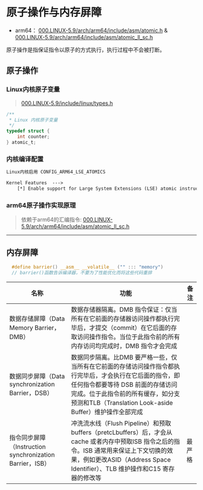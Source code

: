 # 原子操作与内存屏障
- arm64： [000.LINUX-5.9/arch/arm64/include/asm/atomic.h](../../000.SOURCE_CODE/000.LINUX-5.9/000.LINUX-5.9/arch/arm64/include/asm/atomic.h) & [000.LINUX-5.9/arch/arm64/include/asm/atomic_ll_sc.h](../../000.SOURCE_CODE/000.LINUX-5.9/000.LINUX-5.9/arch/arm64/include/asm/atomic_ll_sc.h)

原子操作是指保证指令以原子的方式执行，执行过程中不会被打断。

## 原子操作

### Linux内核原子变量
> [000.LINUX-5.9/include/linux/types.h](../../000.SOURCE_CODE/000.LINUX-5.9/000.LINUX-5.9/include/linux/types.h)
```c
/**
 * Linux 内核原子变量
 */
typedef struct {
	int counter;
} atomic_t;
```

### 内核编译配置
```txt
Linux内核启用 CONFIG_ARM64_LSE_ATOMICS 

Kernel Features  --->
    [*] Enable support for Large System Extensions (LSE) atomic instructions
```

### arm64原子操作实现原理
> 依赖于arm64的汇编指令:  [000.LINUX-5.9/arch/arm64/include/asm/atomic_ll_sc.h](../../000.SOURCE_CODE/000.LINUX-5.9/000.LINUX-5.9/arch/arm64/include/asm/atomic_ll_sc.h)


--- 

## 内存屏障
```c
  #define barrier() __asm__ __volatile__ ("" ::: "memory")
  // barrier()函数告诉编译器，不要为了性能优化而将这些代码重排
```

|名称|功能|备注|
|-|-|-|
|数据存储屏障（Data Memory Barrier，DMB）|数据存储器隔离。DMB 指令保证：仅当所有在它前面的存储器访问操作都执行完毕后，才提交（commit）在它后面的存取访问操作指令。当位于此指令前的所有内存访问均完成时，DMB 指令才会完成||
|数据同步屏障（Data synchronization Barrier，DSB）|数据同步隔离。比DMB 要严格一些，仅当所有在它前面的存储访问操作指令都执行完毕后，才会执行在它后面的指令，即任何指令都要等待 DSB 前面的存储访问完成。位于此指令前的所有缓存，如分支预测和TLB（Translation Look-aside Buffer）维护操作全部完成||
|指令同步屏障（Instruction synchronization Barrier，ISB）|冲洗流水线（Flush Pipeline）和预取 buffers（pretcLbuffers）后，才会从cache 或者内存中预取ISB 指令之后的指令。ISB 通常用来保证上下文切换的效果，例如更改ASID（Address Space Identifier）、TLB 维护操作和C15 寄存器的修改等|最严格|

